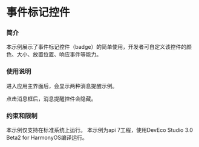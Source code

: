 # 事件标记控件<a name="ZH-CN_TOPIC_0000001172354593"></a>

### 简介<a name="section104mcpsimp"></a>

本示例展示了事件标记控件（badge）的简单使用，开发者可自定义该控件的颜色、大小、放置位置、响应事件等能力。

### 使用说明<a name="section107mcpsimp"></a>

进入应用主界面后，会显示两种消息提醒示例。

点击消息框后，消息提醒控件会隐藏。

### 约束和限制<a name="section112mcpsimp"></a>

本示例仅支持在标准系统上运行。
本示例为api 7工程，使用DevEco Studio 3.0 Beta2 for HarmonyOS编译运行。

